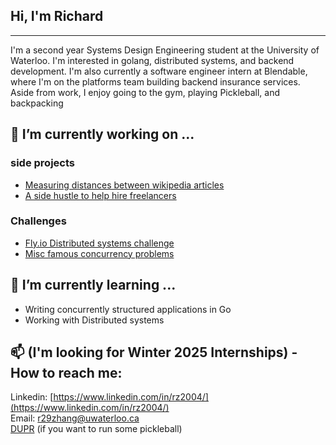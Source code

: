 ## Hi, I'm Richard
***
I'm a second year Systems Design Engineering student at the University of Waterloo. I'm interested in golang, distributed systems, and backend development. 
I'm also currently a software engineer intern at Blendable, where I'm on the platforms team building backend insurance services. 
Aside from work, I enjoy going to the gym, playing Pickleball, and backpacking

## 🔭 I’m currently working on ...
### side projects
- [Measuring distances between wikipedia articles](https://github.com/notzree/wikigraph_server)
- [A side hustle to help hire freelancers](https://www.uprank.app/)
### Challenges
- [Fly.io Distributed systems challenge](https://github.com/notzree/gossip-glomers)
- [Misc famous concurrency problems](https://github.com/notzree/learn_concurrency)

## 🌱 I’m currently learning ...
- Writing concurrently structured applications in Go
- Working with Distributed systems

## 📫 (I'm looking for Winter 2025 Internships) - How to reach me:
Linkedin: [https://www.linkedin.com/in/rz2004/](https://www.linkedin.com/in/rz2004/) \
Email: r29zhang@uwaterloo.ca \
[DUPR](https://dashboard.dupr.com/dashboard/player/5873762675/profile) (if you want to run some pickleball)




<!--
**notzree/notzree** is a ✨ _special_ ✨ repository because its `README.md` (this file) appears on your GitHub profile.

Here are some ideas to get you started:

- 🔭 I’m currently working on ...
- 🌱 I’m currently learning ...
- 👯 I’m looking to collaborate on ...
- 🤔 I’m looking for help with ...
- 💬 Ask me about ...
- 📫 How to reach me: ...
- 😄 Pronouns: ...
- ⚡ Fun fact: ...
-->


